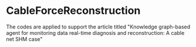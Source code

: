 # CableForceReconstruction
The codes are applied to support the article titled "Knowledge graph-based agent for monitoring data real-time diagnosis and reconstruction: A cable net SHM case"
